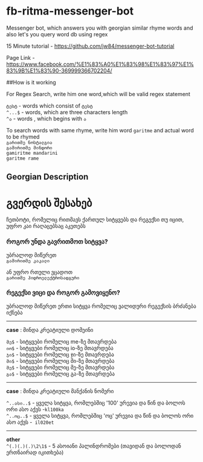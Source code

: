 # fb-ritma-messenger-bot
Messenger bot, which answers you with georgian similar rhyme words and also let's you query word db using regex



15 Minute tutorial - https://github.com/jw84/messenger-bot-tutorial


Page Link - https://www.facebook.com/%E1%83%A0%E1%83%98%E1%83%97%E1%83%9B%E1%83%90-369999366702204/

##How is it working

For Regex Search, write him one word,which will be valid regex statement 

`ტესტ`   -  words which consist of `ტესტ`  
`^...$`    -  words, which are three characters length  
`^ა`    - words , which begins with `ა`


To search words with same rhyme, write him word `garitme` and actual word to be rhymed  
`გარითმე ნოსტალგია`   
`გამირითმე მინდორი`  
`gamiritme mandarini`  
`garitme rame`  


## Georgian Description
# გვერდის შესახებ

ჩეთბოტი, რომელიც რითმავს ქართულ სიტყვებს და რეგექსი თუ იცით, უფრო კაი რაღაცებსაც აკეთებს


### როგორ უნდა გავრითმოთ სიტყვა?
უბრალოდ მიწერეთ   
`გამირითმე კაკალი`   

ან უფრო რთული  ვცადოთ   
`გარითმე ჰიდროელექტროსადგური` 

### რეგექსი ვიცი და როგორ გამოვიყენო?
უბრალოდ მიწერეთ ერთი სიტყვა რომელიც ვალიდური რეგექსის ბრძანება იქნება    

---  

**case** : მინდა კრეატიული დომეინი   

`მე$` - სიტყვები რომელიც me-ზე მთავრდება    
`იო$` - სიტყვები რომელიც io-ზე მთავრდება  
`ჯი$` - სიტყვები რომელიც ჯი-ზე მთავრდება   
`მი$` - სიტყვები რომელიც მი-ზე მთავრდება  
`მე$` - სიტყვები რომელიც მე-ზე მთავრდება  
`გა$` - სიტყვები რომელიც გა-ზე მთავრდება  

---

**case** : მინდა კრეატიული მანქანის ნომერი  

`^..ასი..$` - ყველა სიტყვა, რომლებშიც '100' ურევია და წინ და ბოლოს ორი ასო აქვს -`kl100ka`  
`^..ოც..$` - ყველა სიტყვა, რომლებშიც 'ოც' ურევია და წინ და ბოლოს ორი ასო აქვს -` il020et`  


---

**other**  
`^(.)(.)(.)\2\1$` - 5 ასოიანი პალინდრომები (თავიდან და ბოლოდან ერთნაირად იკითხება)  



